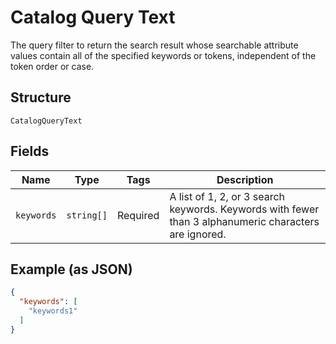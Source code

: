 <!-- Optimized: 2025-10-06 -->
<!-- RPM: 1.6.2.1.1.6.2.1_catalog-query-text_20251006 -->
<!-- Session: E2E RPM DNA Application -->
<!-- AOM: RND (Reggie & Dro) -->
<!-- COI: TECHNOLOGY -->
<!-- RPM: HIGH -->
<!-- ACTION: BUILD -->

# Catalog Query Text

The query filter to return the search result whose searchable attribute values contain all of the specified keywords or tokens, independent of the token order or case.

## Structure

`CatalogQueryText`

## Fields

| Name | Type | Tags | Description |
|  --- | --- | --- | --- |
| `keywords` | `string[]` | Required | A list of 1, 2, or 3 search keywords. Keywords with fewer than 3 alphanumeric characters are ignored. |

## Example (as JSON)

```json
{
  "keywords": [
    "keywords1"
  ]
}
```
